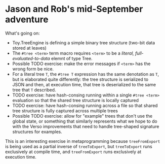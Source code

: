 # Jason and Rob's mid-September adventure

What's going on:

- Toy.TreeEngine is defining a simple binary tree structure (two-bit data stored at leaves)
- The `#tree <term>` term macro requires `<term>` to be a _literal, full-evaluated-to-data_
  elemnt of type Tree.
- Possible TODO exercise: make the error messages if `<term>` has the wrong form be nice.
- For a literal tree `T`, the `#tree T` expression has the same denotation as `T`, but is
  elaborated quite differently: the tree structure is serialized to JSON and then, at execution
  time, that tree is deserialized to the same tree that `T` described.
- TODO exercise: have hash-consing running within a single `#tree <term>` evaluation so that the
  shared tree structure is locally captured 
- TODO exercise: have hash-consing running across a file so that shared tree structure is fully
  captured across multiple trees
- Possible TODO exercise: allow for "example" trees that don't use the global state, or something
  that similarly represents what we hope to do with the Verso improvements that need to handle 
  tree-shaped signature structures for examples.

This is an interesting exercise in metaprogramming because `treeFromExport` is being used as a
partial inverse of `treeToExport`, but `treeToExport` runs exclusively at compile time,
and `treeFromExport` runs exclusively at execution time.
